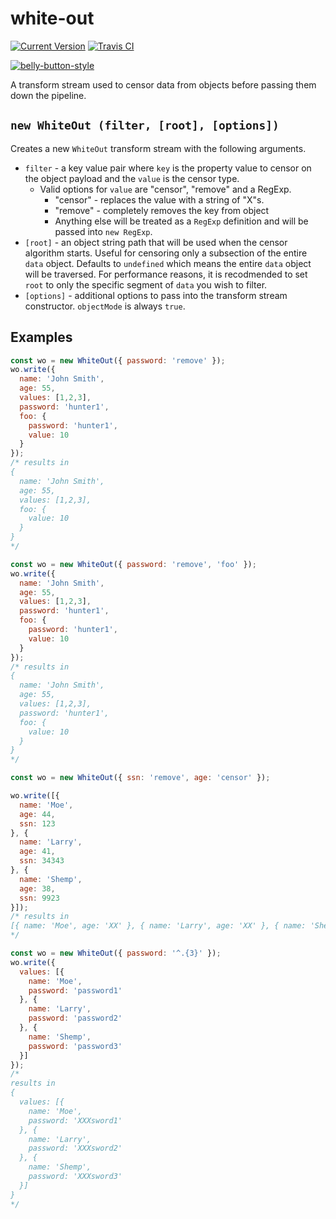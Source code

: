 # white-out

[![Current Version](https://img.shields.io/npm/v/white-out.svg)](https://www.npmjs.org/package/white-out)
[![Travis CI](https://travis-ci.org/continuationlabs/white-out.svg?branch=master)](https://travis-ci.org/continuationlabs/white-out)

[![belly-button-style](https://cdn.rawgit.com/continuationlabs/belly-button/master/badge.svg)](https://github.com/continuationlabs/belly-button)

A transform stream used to censor data from objects before passing them down the pipeline.

## `new WhiteOut (filter, [root], [options])`

Creates a new `WhiteOut` transform stream with the following arguments.
- `filter` - a key value pair where `key` is the property value to censor on the object payload and the `value` is the censor type.
  - Valid options for `value` are "censor", "remove" and a RegExp.
    - "censor" - replaces the value with a string of "X"s.
    - "remove" - completely removes the key from object
    - Anything else will be treated as a `RegExp` definition and will be passed into `new RegExp`.
- `[root]` - an object string path that will be used when the censor algorithm starts. Useful for censoring only a subsection of the entire `data` object. Defaults to `undefined` which means the entire `data` object will be traversed. For performance reasons, it is recodmended to set `root` to only the specific segment of `data` you wish to filter.
- `[options]` - additional options to pass into the transform stream constructor. `objectMode` is always `true`.

## Examples

```js
const wo = new WhiteOut({ password: 'remove' });
wo.write({
  name: 'John Smith',
  age: 55,
  values: [1,2,3],
  password: 'hunter1',
  foo: {
    password: 'hunter1',
    value: 10
  }
});
/* results in
{
  name: 'John Smith',
  age: 55,
  values: [1,2,3],
  foo: {
    value: 10
  }
}
*/
```

```js
const wo = new WhiteOut({ password: 'remove', 'foo' });
wo.write({
  name: 'John Smith',
  age: 55,
  values: [1,2,3],
  password: 'hunter1',
  foo: {
    password: 'hunter1',
    value: 10
  }
});
/* results in
{
  name: 'John Smith',
  age: 55,
  values: [1,2,3],
  password: 'hunter1',
  foo: {
    value: 10
  }
}
*/
```

```js
const wo = new WhiteOut({ ssn: 'remove', age: 'censor' });

wo.write([{
  name: 'Moe',
  age: 44,
  ssn: 123
}, {
  name: 'Larry',
  age: 41,
  ssn: 34343
}, {
  name: 'Shemp',
  age: 38,
  ssn: 9923
}]);
/* results in
[{ name: 'Moe', age: 'XX' }, { name: 'Larry', age: 'XX' }, { name: 'Shemp', age: 'XX' }]
*/
```

```js
const wo = new WhiteOut({ password: '^.{3}' });
wo.write({
  values: [{
    name: 'Moe',
    password: 'password1'
  }, {
    name: 'Larry',
    password: 'password2'
  }, {
    name: 'Shemp',
    password: 'password3'
  }]
});
/*
results in
{
  values: [{
    name: 'Moe',
    password: 'XXXsword1'
  }, {
    name: 'Larry',
    password: 'XXXsword2'
  }, {
    name: 'Shemp',
    password: 'XXXsword3'
  }]
}
*/
```
